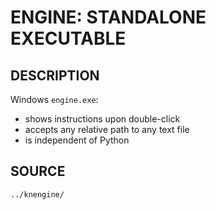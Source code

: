 # ENGINE: STANDALONE EXECUTABLE

## DESCRIPTION
Windows `engine.exe`:
- shows instructions upon double-click
- accepts any relative path to any text file
- is independent of Python

## SOURCE
`../knengine/`
